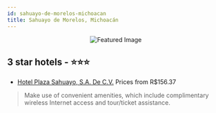 ```yaml
---
id: sahuayo-de-morelos-michoacan
title: Sahuayo de Morelos, Michoacán
---
```


<center><img src="https://i.travelapi.com/hotels/17000000/16440000/16430600/16430565/b38249a6_z.jpg" alt="Featured Image" /></center>


##  3 star hotels - ⭐️⭐️⭐️

-    [Hotel Plaza Sahuayo, S.A. De C.V.](https://us.hurb.com/hotels/sahuayo-de-morelos/hotel-plaza-sahuayo-s-a-de-c-v-JNP-JP02596T?cmp=18055) Prices from R$156.37
   > Make use of convenient amenities, which include complimentary wireless Internet access and tour/ticket assistance.
